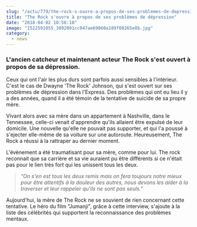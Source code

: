 ```yaml
--- 
slug: "/actu/779/the-rock-s-ouvre-a-propos-de-ses-problemes-de-depression"
title: "The Rock s'ouvre à propos de ses problèmes de dépression"
date: "2018-04-02 10:56:10"
image: "1522591055_3892091cc047ae69860a109f08265e8b.jpg"
category:
  - news
---
```

<h3><strong>L'ancien catcheur et maintenant acteur The Rock s'est ouvert à propos de sa dépression.</strong></h3>

<p>Ceux qui ont l'air les plus durs sont parfois aussi sensibles à l'intérieur. C'est le cas de Dwayne 'The Rock' Johnson, qui s'est ouvert sur ses problèmes de dépression dans l'Express. Des problèmes qui ont eu lieu il y a des années, quand il a été témoin de la tentative de suicide de sa propre mère.</p>

<p>Vivant alors avec sa mère dans un appartement à Nashville, dans le Tennessee, celle-ci venait d'apprendre qu'ils allaient être expulsé de leur domicile. Une nouvelle qu'elle ne pouvait pas supporter, et qui l'a poussé à s'ejecter elle-même de sa voiture sur une autoroute. Heureusement, The Rock a réussi à la rattraper au dernier moment.</p>

<p>L'évènement a été traumatisant pour sa mère, comme pour lui. The rock reconnait que sa carrière et sa vie auraient pu être différents si ce n'était pas pour le lien très fort qui les unissent tous les deux.</p>

<blockquote>
<p><em>"On s'en est tous les deux remis mais on fera toujours notre mieux pour être attentifs à la douleur des autres, nous devons les aider à la traverser et leur rappeler qu'ils ne sont pas seuls."</em></p>
</blockquote>

<p>Aujourd'hui, la mère de The Rock ne se souvient de rien concernant cette tentative. Le héro du film "Jumanji", grâce à cette interview, s'ajoute à la liste des célébrités qui supportent la reconnaissance des problèmes mentaux.</p>